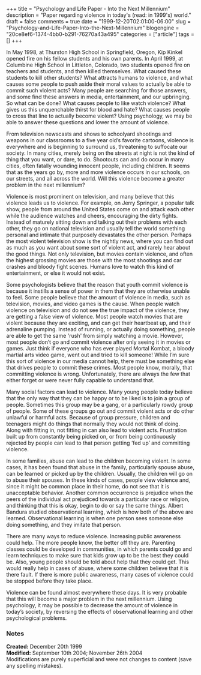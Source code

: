 +++
title = "Psychology and Life Paper - Into the Next Millennium"
description = "Paper regarding violence in today's (read: in 1999's) world."
draft = false
comments = true
date = "1999-12-20T02:01:00-06:00"
slug = "Psychology-and-Life-Paper-Into-the-Next-Millennium"
blogengine = "20ce8ef6-1374-4bb0-b291-76270a43a495"
categories = ["article"]
tags = []
+++

<p>
In May 1998, at Thurston High School in Springfield, Oregon, Kip Kinkel opened fire on his fellow students and his own parents. In April 1999, at Columbine High School in Littleton, Colorado, two students opened fire on teachers and students, and then killed themselves. What caused these students to kill other students? What attracts humans to violence, and what causes some people to push aside their moral values to actually be able to commit such violent acts? Many people are searching for those answers, and some find these answers in media, entertainment, and our upbringing. So what can be done? What causes people to like watch violence? What gives us this unquenchable thirst for blood and hate? What causes people to cross that line to actually become violent? Using psychology, we may be able to answer these questions and lower the amount of violence.
</p>
<p>
From television newscasts and shows to schoolyard shootings and weapons in our classrooms to a five year old&rsquo;s favorite cartoons, violence is everywhere and is beginning to surround us, threatening to suffocate our society. In many cities, merely being on the streets at night is not the kind of thing that you want, or dare, to do. Shootouts can and do occur in many cities, often fatally wounding innocent people, including children. It seems that as the years go by, more and more violence occurs in our schools, on our streets, and all across the world. Will this violence become a greater problem in the next millennium?
</p>
<p>
Violence is most prominent on television, and many believe that this violence leads us to violence. For example, on Jerry Springer, a popular talk show, people from around the United States come on and attack each other while the audience watches and cheers, encouraging the dirty fights. Instead of maturely sitting down and talking out their problems with each other, they go on national television and usually tell the world something personal and intimate that purposely devastates the other person. Perhaps the most violent television show is the nightly news, where you can find out as much as you want about some sort of violent act, and rarely hear about the good things. Not only television, but movies contain violence, and often the highest grossing movies are those with the most shootings and car crashes and bloody fight scenes. Humans love to watch this kind of entertainment, or else it would not exist.
</p>
<p>
Some psychologists believe that the reason that youth commit violence is because it instills a sense of power in them that they are otherwise unable to feel. Some people believe that the amount of violence in media, such as television, movies, and video games is the cause. When people watch violence on television and do not see the true impact of the violence, they are getting a false view of violence. Most people watch movies that are violent because they are exciting, and can get their heartbeat up, and their adrenaline pumping. Instead of running, or actually doing something, people are able to get the same &#39;rush&#39; from simply watching a movie. However, most people don&rsquo;t go and commit violence after only seeing it in movies or games. Just think if everyone who has ever played Mortal Kombat, a bloody martial arts video game, went out and tried to kill someone! While I&rsquo;m sure this sort of violence in our media cannot help, there must be something else that drives people to commit these crimes. Most people know, morally, that committing violence is wrong. Unfortunately, there are always the few that either forget or were never fully capable to understand that.
</p>
<p>
Many social factors can lead to violence. Many young people today believe that the only way that they can be happy or to be liked is to join a group of people. Sometimes this group may be a gang, or a particularly rowdy group of people. Some of these groups go out and commit violent acts or do other unlawful or harmful acts. Because of group pressure, children and teenagers might do things that normally they would not think of doing. Along with fitting in, not fitting in can also lead to violent acts. Frustration built up from constantly being picked on, or from being continuously rejected by people can lead to that person getting &lsquo;fed up&rsquo; and committing violence.
</p>
<p>
In some families, abuse can lead to the children becoming violent. In some cases, it has been found that abuse in the family, particularly spouse abuse, can be learned or picked up by the children. Usually, the children will go on to abuse their spouses. In these kinds of cases, people view violence and, since it might be common place in their home, do not see that it is unacceptable behavior. Another common occurrence is prejudice when the peers of the individual act prejudiced towards a particular race or religion, and thinking that this is okay, begin to do or say the same things. Albert Bandura studied observational learning, which is how both of the above are learned. Observational learning is when one person sees someone else doing something, and they imitate that person.
</p>
<p>
There are many ways to reduce violence. Increasing public awareness could help. The more people know, the better off they are. Parenting classes could be developed in communities, in which parents could go and learn techniques to make sure that kids grow up to be the best they could be. Also, young people should be told about help that they could get. This would really help in cases of abuse, where some children believe that it is there fault. If there is more public awareness, many cases of violence could be stopped before they take place.
</p>
<p>
Violence can be found almost everywhere these days. It is very probable that this will become a major problem in the next millennium. Using psychology, it may be possible to decrease the amount of violence in today&rsquo;s society, by reversing the effects of observational learning and other psychological problems.
</p>
<h3>Notes</h3>
<p>
<strong>Created:</strong> December 20th 1999<br />
<strong>Modified:</strong> September 10th 2004; November 26th 2004<br />
Modifications are purely superficial and were not changes to content (save any spelling mistakes).
</p>

